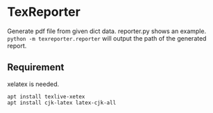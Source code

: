 # TexReporter

Generate pdf file from given dict data. reporter.py shows an example. `python -m texreporter.reporter` will output the path of the generated report.

## Requirement

xelatex is needed.

```
apt install texlive-xetex
apt install cjk-latex latex-cjk-all
```
